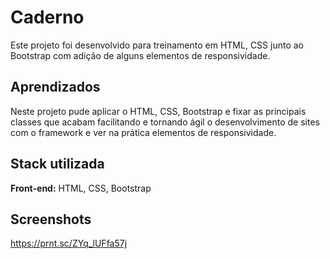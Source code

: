 
# Caderno

Este projeto foi desenvolvido para treinamento em HTML, CSS junto ao Bootstrap com adição de alguns elementos de responsividade.


## Aprendizados

Neste projeto pude aplicar o HTML, CSS, Bootstrap e fixar as principais classes que acabam facilitando e tornando ágil o desenvolvimento de sites com o framework e ver na prática elementos de responsividade.


## Stack utilizada

**Front-end:** HTML, CSS, Bootstrap



## Screenshots

https://prnt.sc/ZYq_lUFfa57j

